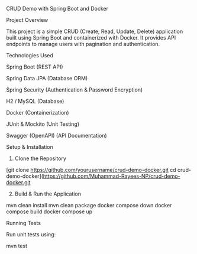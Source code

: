 CRUD Demo with Spring Boot and Docker

 Project Overview

This project is a simple CRUD (Create, Read, Update, Delete) application built using Spring Boot and containerized with Docker. It provides API endpoints to manage users with pagination and authentication.

Technologies Used

Spring Boot (REST API)

Spring Data JPA (Database ORM)

Spring Security (Authentication & Password Encryption)

H2 / MySQL (Database)

Docker (Containerization)

JUnit & Mockito (Unit Testing)

Swagger (OpenAPI) (API Documentation)

Setup & Installation

1. Clone the Repository

[git clone https://github.com/yourusername/crud-demo-docker.git
 cd crud-demo-docker](https://github.com/Muhammad-Rayees-NP/crud-demo-docker.git

2. Build & Run the Application

 mvn clean install
 mvn clean package
 docker compose down
 docker compose build
 docker compose up

 Running Tests

Run unit tests using:

 mvn test

